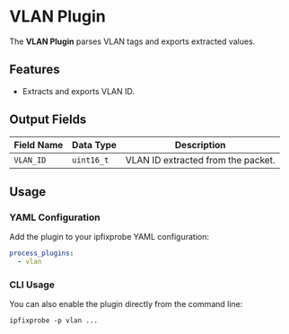 # VLAN Plugin

The **VLAN Plugin** parses VLAN tags and exports extracted values.

## Features

- Extracts and exports VLAN ID.

## Output Fields

| Field Name | Data Type  | Description                        |
| ---------- | ---------- | ---------------------------------- |
| `VLAN_ID`  | `uint16_t` | VLAN ID extracted from the packet. |

## Usage

### YAML Configuration

Add the plugin to your ipfixprobe YAML configuration:

```yaml
process_plugins:
  - vlan
```

### CLI Usage

You can also enable the plugin directly from the command line:

`ipfixprobe -p vlan ...`
